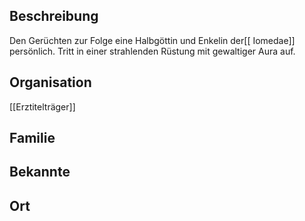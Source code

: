 ## Beschreibung
Den Gerüchten zur Folge eine Halbgöttin und Enkelin der[[ Iomedae]] persönlich. Tritt in einer strahlenden Rüstung mit gewaltiger Aura auf.

## Organisation
[[Erztitelträger]]

## Familie


## Bekannte


## Ort

